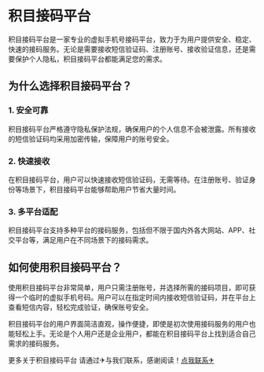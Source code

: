 # 积目接码平台

积目接码平台是一家专业的虚拟手机号接码平台，致力于为用户提供安全、稳定、快速的接码服务。无论是需要接收短信验证码、注册账号、接收验证信息，还是需要保护个人隐私，积目接码平台都能满足您的需求。

## 为什么选择积目接码平台？

### 1. 安全可靠
积目接码平台严格遵守隐私保护法规，确保用户的个人信息不会被泄露。所有接收的短信验证码均采用加密传输，保障用户的账号安全。

### 2. 快速接收
在积目接码平台，用户可以快速接收短信验证码，无需等待。在注册账号、验证身份等场景下，积目接码平台能够帮助用户节省大量时间。

### 3. 多平台适配
积目接码平台支持多种平台的接码服务，包括但不限于国内外各大网站、APP、社交平台等，满足用户在不同场景下的接码需求。

## 如何使用积目接码平台？

使用积目接码平台非常简单，用户只需注册账号，并选择所需的接码项目，即可获得一个临时的虚拟手机号码。用户可以在指定时间内接收短信验证码，并在平台上查看短信内容，轻松完成验证，确保账号安全。

积目接码平台的用户界面简洁直观，操作便捷，即使是初次使用接码服务的用户也能轻松上手。无论是个人用户还是企业用户，都能在积目接码平台上找到适合自己需求的接码服务。

更多关于积目接码平台 请通过✈与我们联系，感谢阅读！[点我联系✈](https://pc.k02.cc)
